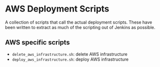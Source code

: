 # AWS Deployment Scripts

A collection of scripts that call the actual deployment scripts.  These have been written to extract as much of the scripting out of Jenkins as possible.

## AWS specific scripts

- `delete_aws_infrastructure.sh`: delete AWS infrastructure
- `deploy_aws_infrastructure.sh`: deploy AWS infrastructure
